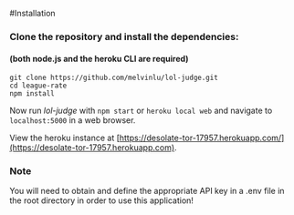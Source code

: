 #Installation
### Clone the repository and install the dependencies:
#### (both node.js and the heroku CLI are required)

```
git clone https://github.com/melvinlu/lol-judge.git
cd league-rate
npm install
```

Now run _lol-judge_ with `npm start` or `heroku local web` and navigate to `localhost:5000` in a web browser.

View the heroku instance at [https://desolate-tor-17957.herokuapp.com/](https://desolate-tor-17957.herokuapp.com).

### Note
You will need to obtain and define the appropriate API key in a .env file in the root directory
in order to use this application!
